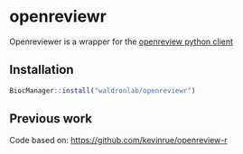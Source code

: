 
# openreviewr

<!-- badges: start -->
<!-- badges: end -->

Openreviewer is a wrapper for the [openreview python client](https://openreview-py.readthedocs.io/en/latest/index.html)

## Installation


``` r
BiocManager::install("waldronlab/openreviewr")
```

## Previous work

Code based on: https://github.com/kevinrue/openreview-r
